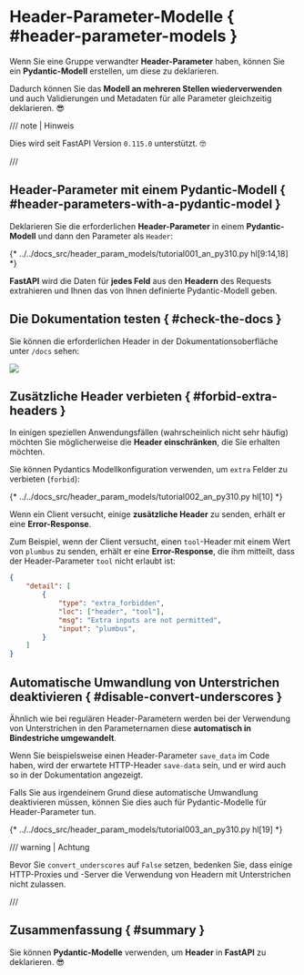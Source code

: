 # Header-Parameter-Modelle { #header-parameter-models }

Wenn Sie eine Gruppe verwandter **Header-Parameter** haben, können Sie ein **Pydantic-Modell** erstellen, um diese zu deklarieren.

Dadurch können Sie das **Modell an mehreren Stellen wiederverwenden** und auch Validierungen und Metadaten für alle Parameter gleichzeitig deklarieren. 😎

/// note | Hinweis

Dies wird seit FastAPI Version `0.115.0` unterstützt. 🤓

///

## Header-Parameter mit einem Pydantic-Modell { #header-parameters-with-a-pydantic-model }

Deklarieren Sie die erforderlichen **Header-Parameter** in einem **Pydantic-Modell** und dann den Parameter als `Header`:

{* ../../docs_src/header_param_models/tutorial001_an_py310.py hl[9:14,18] *}

**FastAPI** wird die Daten für **jedes Feld** aus den **Headern** des Requests extrahieren und Ihnen das von Ihnen definierte Pydantic-Modell geben.

## Die Dokumentation testen { #check-the-docs }

Sie können die erforderlichen Header in der Dokumentationsoberfläche unter `/docs` sehen:

<div class="screenshot">
<img src="/img/tutorial/header-param-models/image01.png">
</div>

## Zusätzliche Header verbieten { #forbid-extra-headers }

In einigen speziellen Anwendungsfällen (wahrscheinlich nicht sehr häufig) möchten Sie möglicherweise die **Header einschränken**, die Sie erhalten möchten.

Sie können Pydantics Modellkonfiguration verwenden, um `extra` Felder zu verbieten (`forbid`):

{* ../../docs_src/header_param_models/tutorial002_an_py310.py hl[10] *}

Wenn ein Client versucht, einige **zusätzliche Header** zu senden, erhält er eine **Error-Response**.

Zum Beispiel, wenn der Client versucht, einen `tool`-Header mit einem Wert von `plumbus` zu senden, erhält er eine **Error-Response**, die ihm mitteilt, dass der Header-Parameter `tool` nicht erlaubt ist:

```json
{
    "detail": [
        {
            "type": "extra_forbidden",
            "loc": ["header", "tool"],
            "msg": "Extra inputs are not permitted",
            "input": "plumbus",
        }
    ]
}
```

## Automatische Umwandlung von Unterstrichen deaktivieren { #disable-convert-underscores }

Ähnlich wie bei regulären Header-Parametern werden bei der Verwendung von Unterstrichen in den Parameternamen diese **automatisch in Bindestriche umgewandelt**.

Wenn Sie beispielsweise einen Header-Parameter `save_data` im Code haben, wird der erwartete HTTP-Header `save-data` sein, und er wird auch so in der Dokumentation angezeigt.

Falls Sie aus irgendeinem Grund diese automatische Umwandlung deaktivieren müssen, können Sie dies auch für Pydantic-Modelle für Header-Parameter tun.

{* ../../docs_src/header_param_models/tutorial003_an_py310.py hl[19] *}

/// warning | Achtung

Bevor Sie `convert_underscores` auf `False` setzen, bedenken Sie, dass einige HTTP-Proxies und -Server die Verwendung von Headern mit Unterstrichen nicht zulassen.

///

## Zusammenfassung { #summary }

Sie können **Pydantic-Modelle** verwenden, um **Header** in **FastAPI** zu deklarieren. 😎
